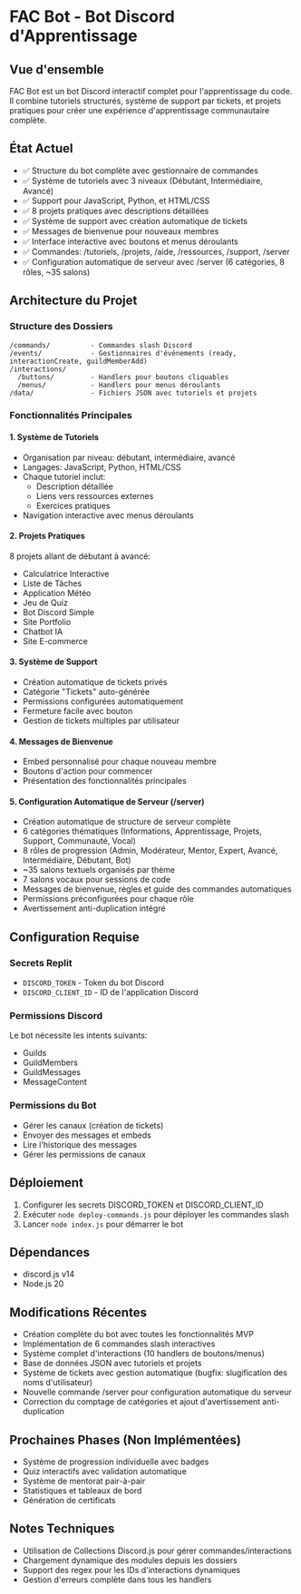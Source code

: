 # FAC Bot - Bot Discord d'Apprentissage

## Vue d'ensemble
FAC Bot est un bot Discord interactif complet pour l'apprentissage du code. Il combine tutoriels structurés, système de support par tickets, et projets pratiques pour créer une expérience d'apprentissage communautaire complète.

## État Actuel
- ✅ Structure du bot complète avec gestionnaire de commandes
- ✅ Système de tutoriels avec 3 niveaux (Débutant, Intermédiaire, Avancé)
- ✅ Support pour JavaScript, Python, et HTML/CSS
- ✅ 8 projets pratiques avec descriptions détaillées
- ✅ Système de support avec création automatique de tickets
- ✅ Messages de bienvenue pour nouveaux membres
- ✅ Interface interactive avec boutons et menus déroulants
- ✅ Commandes: /tutoriels, /projets, /aide, /ressources, /support, /server
- ✅ Configuration automatique de serveur avec /server (6 catégories, 8 rôles, ~35 salons)

## Architecture du Projet

### Structure des Dossiers
```
/commands/          - Commandes slash Discord
/events/            - Gestionnaires d'événements (ready, interactionCreate, guildMemberAdd)
/interactions/
  /buttons/         - Handlers pour boutons cliquables
  /menus/           - Handlers pour menus déroulants
/data/              - Fichiers JSON avec tutoriels et projets
```

### Fonctionnalités Principales

#### 1. Système de Tutoriels
- Organisation par niveau: débutant, intermédiaire, avancé
- Langages: JavaScript, Python, HTML/CSS
- Chaque tutoriel inclut:
  - Description détaillée
  - Liens vers ressources externes
  - Exercices pratiques
- Navigation interactive avec menus déroulants

#### 2. Projets Pratiques
8 projets allant de débutant à avancé:
- Calculatrice Interactive
- Liste de Tâches
- Application Météo
- Jeu de Quiz
- Bot Discord Simple
- Site Portfolio
- Chatbot IA
- Site E-commerce

#### 3. Système de Support
- Création automatique de tickets privés
- Catégorie "Tickets" auto-générée
- Permissions configurées automatiquement
- Fermeture facile avec bouton
- Gestion de tickets multiples par utilisateur

#### 4. Messages de Bienvenue
- Embed personnalisé pour chaque nouveau membre
- Boutons d'action pour commencer
- Présentation des fonctionnalités principales

#### 5. Configuration Automatique de Serveur (/server)
- Création automatique de structure de serveur complète
- 6 catégories thématiques (Informations, Apprentissage, Projets, Support, Communauté, Vocal)
- 8 rôles de progression (Admin, Modérateur, Mentor, Expert, Avancé, Intermédiaire, Débutant, Bot)
- ~35 salons textuels organisés par thème
- 7 salons vocaux pour sessions de code
- Messages de bienvenue, règles et guide des commandes automatiques
- Permissions préconfigurées pour chaque rôle
- Avertissement anti-duplication intégré

## Configuration Requise

### Secrets Replit
- `DISCORD_TOKEN` - Token du bot Discord
- `DISCORD_CLIENT_ID` - ID de l'application Discord

### Permissions Discord
Le bot nécessite les intents suivants:
- Guilds
- GuildMembers
- GuildMessages
- MessageContent

### Permissions du Bot
- Gérer les canaux (création de tickets)
- Envoyer des messages et embeds
- Lire l'historique des messages
- Gérer les permissions de canaux

## Déploiement

1. Configurer les secrets DISCORD_TOKEN et DISCORD_CLIENT_ID
2. Exécuter `node deploy-commands.js` pour déployer les commandes slash
3. Lancer `node index.js` pour démarrer le bot

## Dépendances
- discord.js v14
- Node.js 20

## Modifications Récentes
- Création complète du bot avec toutes les fonctionnalités MVP
- Implémentation de 6 commandes slash interactives
- Système complet d'interactions (10 handlers de boutons/menus)
- Base de données JSON avec tutoriels et projets
- Système de tickets avec gestion automatique (bugfix: slugification des noms d'utilisateur)
- Nouvelle commande /server pour configuration automatique du serveur
- Correction du comptage de catégories et ajout d'avertissement anti-duplication

## Prochaines Phases (Non Implémentées)
- Système de progression individuelle avec badges
- Quiz interactifs avec validation automatique
- Système de mentorat pair-à-pair
- Statistiques et tableaux de bord
- Génération de certificats

## Notes Techniques
- Utilisation de Collections Discord.js pour gérer commandes/interactions
- Chargement dynamique des modules depuis les dossiers
- Support des regex pour les IDs d'interactions dynamiques
- Gestion d'erreurs complète dans tous les handlers

